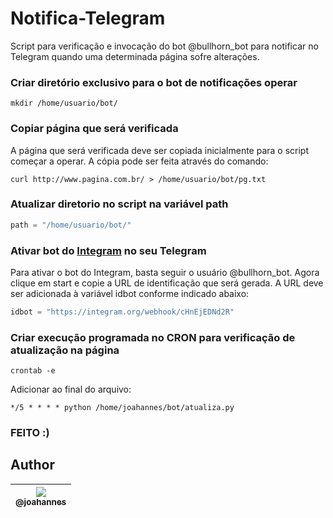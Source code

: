 
# Notifica-Telegram
Script para verificação e invocação do bot @bullhorn_bot para notificar no Telegram quando uma determinada página sofre alterações.

### Criar diretório exclusivo para o bot de notificações operar ###
	
```shellscript
mkdir /home/usuario/bot/
```

### Copiar página que será verificada ####

A página que será verificada deve ser copiada inicialmente para o script começar a operar. A cópia pode ser feita através do comando:
	
```shellscript
curl http://www.pagina.com.br/ > /home/usuario/bot/pg.txt
```

### Atualizar diretorio no script na variável path

```python
path = "/home/usuario/bot/"
```

### Ativar bot do [Integram](https://integram.org/) no seu Telegram

Para ativar o bot do Integram, basta seguir o usuário @bullhorn_bot. Agora clique em start e copie a URL de identificação que será gerada. A URL deve ser adicionada à variável idbot conforme indicado abaixo:

```python
idbot = "https://integram.org/webhook/cHnEjEDNd2R"
```

### Criar execução programada no CRON para verificação de atualização na página ###

```shellscript
crontab -e
```

Adicionar ao final do arquivo:
	
```shellscript
*/5 * * * * python /home/joahannes/bot/atualiza.py
```

### FEITO :)

## Author

| [<img src="https://avatars3.githubusercontent.com/u/10536588?s=460&v=4"><br><sub>@joahannes</sub>](https://github.com/joahannes) |
| :---: |
